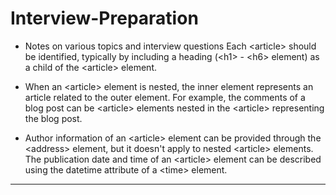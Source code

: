 # Interview-Preparation
- Notes on various topics and interview questions 
Each &lt;article&gt; should be identified, typically by including a heading (&lt;h1&gt; - &lt;h6&gt; element) as a child of the &lt;article&gt; element.


- When an &lt;article&gt; element is nested, the inner element represents an article related to the outer element. For example, the comments of a blog post can be &lt;article&gt; elements nested in the &lt;article&gt; representing the blog post.

- Author information of an &lt;article&gt; element can be provided through the &lt;address&gt; element, but it doesn't apply to nested &lt;article&gt; elements.
The publication date and time of an &lt;article&gt; element can be described using the datetime attribute of a &lt;time&gt; element.

---